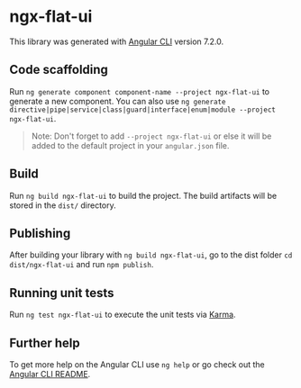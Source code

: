 # ngx-flat-ui

This library was generated with [Angular CLI](https://github.com/angular/angular-cli) version 7.2.0.

## Code scaffolding

Run `ng generate component component-name --project ngx-flat-ui` to generate a new component. You can also use `ng generate directive|pipe|service|class|guard|interface|enum|module --project ngx-flat-ui`.
> Note: Don't forget to add `--project ngx-flat-ui` or else it will be added to the default project in your `angular.json` file. 

## Build

Run `ng build ngx-flat-ui` to build the project. The build artifacts will be stored in the `dist/` directory.

## Publishing

After building your library with `ng build ngx-flat-ui`, go to the dist folder `cd dist/ngx-flat-ui` and run `npm publish`.

## Running unit tests

Run `ng test ngx-flat-ui` to execute the unit tests via [Karma](https://karma-runner.github.io).

## Further help

To get more help on the Angular CLI use `ng help` or go check out the [Angular CLI README](https://github.com/angular/angular-cli/blob/master/README.md).
